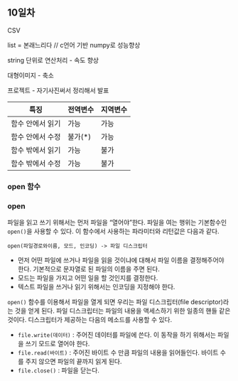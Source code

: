 ## 10일차

CSV 

list = 본래느리다 // c언어 기반 numpy로 성능향상 

string 단위로 연산처리 - 속도 향상

대형이미지 - 축소



프로젝트 - 자기사진써서 정리해서 발표

| 특징             | 전역변수 | 지역변수 |
| ---------------- | -------- | -------- |
| 함수 안에서 읽기 | 가능     | 가능     |
| 함수 안에서 수정 | 불가(*)  | 가능     |
| 함수 밖에서 읽기 | 가능     | 불가     |
| 함수 밖에서 수정 | 가능     | 불가     |



### open 함수

### open

파일을 읽고 쓰기 위해서는 먼저 파일을 “열어야”한다. 파일을 여는 행위는 기본함수인 `open()`을 사용할 수 있다. 이 함수에서 사용하는 파라미터와 리턴값은 다음과 같다.

```
open(파일경로와이름, 모드, 인코딩) -> 파일 디스크립터
```

- 먼저 어떤 파일에 쓰거나 파일을 읽을 것이냐에 대해서 파일 이름을 결정해주어야 한다. 기본적으로 문자열로 된 파일의 이름을 주면 된다.
- 모드는 파일을 가지고 어떤 일을 할 것인지를 결정한다.
- 텍스트 파일을 쓰거나 읽기 위해서는 인코딩을 지정해야 한다.

`open()` 함수를 이용해서 파일을 열게 되면 우리는 파일 디스크립터(file descriptor)라는 것을 얻게 된다. 파일 디스크립터는 파일의 내용을 액세스하기 위한 일종의 핸들 같은 것이다. 디스크립터가 제공하는 다음의 메소드를 사용할 수 있다.

- `file.write(데이터)` : 주어진 데이터를 파일에 쓴다. 이 동작을 하기 위해서는 파일을 쓰기 모드로 열어야 한다.
- `file.read(바이트)` : 주어진 바이트 수 만큼 파일의 내용을 읽어들인다. 바이트 수를 주지 않으면 파일의 끝까지 읽게 된다.
- `file.close()` : 파일을 닫는다.